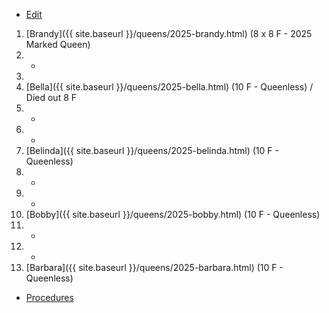 * [Edit](https://github.com/joejcollins/rhapsody-angel/edit/master/_includes/apiary.md)

1. [Brandy]({{ site.baseurl }}/queens/2025-brandy.html) (8 x 8 F - 2025 Marked Queen)
2. -
3. 
4. [Bella]({{ site.baseurl }}/queens/2025-bella.html) (10 F - Queenless) / Died out 8 F
5. -
6. -
7. [Belinda]({{ site.baseurl }}/queens/2025-belinda.html) (10 F - Queenless)
8. -
9. -
10. [Bobby]({{ site.baseurl }}/queens/2025-bobby.html) (10 F - Queenless)
11. -
12. -
13. [Barbara]({{ site.baseurl }}/queens/2025-barbara.html) (10 F - Queenless)

* [Procedures](https://github.com/joejcollins/rhapsody-angel/raw/master/book/00Book.pdf)
